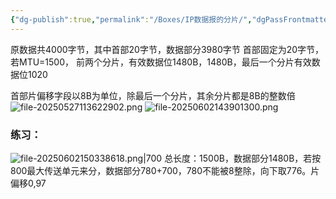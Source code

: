 ```yaml
---
{"dg-publish":true,"permalink":"/Boxes/IP数据报的分片/","dgPassFrontmatter":true,"created":"2025-05-27T11:03:18.533+08:00","updated":"2025-06-02T15:05:54.817+08:00"}
---
```


原数据共4000字节，其中首部20字节，数据部分3980字节
首部固定为20字节，若MTU=1500，
前两个分片，有效数据位1480B，1480B，最后一个分片有效数据位1020

首部片偏移字段以8B为单位，除最后一个分片，其余分片都是8B的整数倍
![file-20250527113622902.png](/img/user/images/IP%E6%95%B0%E6%8D%AE%E6%8A%A5%E7%9A%84%E5%88%86%E7%89%87/file-20250527113622902.png)
![file-20250602143901300.png](/img/user/images/IP%E6%95%B0%E6%8D%AE%E6%8A%A5%E7%9A%84%E5%88%86%E7%89%87/file-20250602143901300.png)

### 练习：
![file-20250602150338618.png|700](/img/user/images/IP%E6%95%B0%E6%8D%AE%E6%8A%A5%E7%9A%84%E5%88%86%E7%89%87/file-20250602150338618.png)
总长度：1500B，数据部分1480B，若按800最大传送单元来分，数据部分780+700，780不能被8整除，向下取776。片偏移0,97